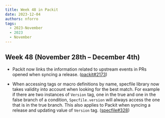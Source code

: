 ```yaml
---
title: Week 48 in Packit
date: 2023-12-04
authors: nforro
tags:
  - 2023-November
  - 2023
  - November
---
```


## Week 48 (November 28th – December 4th)

- Packit now links the information related to upstream events in PRs opened when syncing a release.
  ([packit#2173](https://github.com/packit/packit/pull/2173))

- When accessing tags or macro definitions by name, specfile library now takes validity into account
  when looking for the best match. For example if there are two instances of `Version` tag,
  one in the true and one in the false branch of a condition, `Specfile.version` will always access
  the one that is in the true branch.
  This also applies to Packit when syncing a release and updating value of `Version` tag.
  ([specfile#328](https://github.com/packit/specfile/pull/328))
